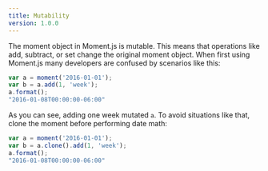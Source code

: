 ```yaml
---
title: Mutability
version: 1.0.0
---
```


The moment object in Moment.js is mutable. This means that operations like add, subtract, or set change the original moment object.
When first using Moment.js many developers are confused by scenarios like this:

```js
var a = moment('2016-01-01'); 
var b = a.add(1, 'week'); 
a.format();
"2016-01-08T00:00:00-06:00"
```

As you can see, adding one week mutated ``a``. To avoid situations like that, clone the moment before performing date math:

```js
var a = moment('2016-01-01'); 
var b = a.clone().add(1, 'week'); 
a.format();
"2016-01-08T00:00:00-06:00"
```